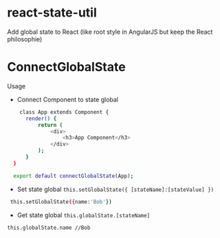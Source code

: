 # react-state-util
Add global state to React (like root style in AngularJS but keep the React philosophie)

# ConnectGlobalState
Usage
  - Connect Component to state global
  ```sh
      class App extends Component {
        render() {
            return (
                <div>
                    <h3>App Component</h3>
                </div>
            );
        }
    }

    export default connectGlobalState(App);
  ```
  - Set state global ```this.setGlobalState({ [stateName]:[stateValue] })```
  ```sh
   this.setGlobalState({name:'Bob'})
  ```
  - Get state global ```this.globalState.[stateName]```
  ```sh
  this.globalState.name //Bob
  ```
